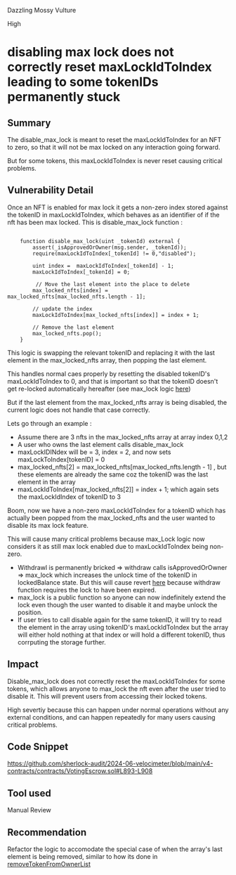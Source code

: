 Dazzling Mossy Vulture

High

# disabling max lock does not correctly reset maxLockIdToIndex leading to some tokenIDs permanently stuck

## Summary
The disable_max_lock is meant to reset the maxLockIdToIndex for an NFT to zero, so that it will not be max locked on any interaction going forward.

But for some tokens, this maxLockIdToIndex is never reset causing critical problems.

## Vulnerability Detail
Once an NFT is enabled for max lock it gets a non-zero index stored against the tokenID in maxLockIdToIndex, which behaves as an identifier of if the nft has been max locked. 
This is disable_max_lock function : 

```solidity

    function disable_max_lock(uint _tokenId) external {
        assert(_isApprovedOrOwner(msg.sender, _tokenId));
        require(maxLockIdToIndex[_tokenId] != 0,"disabled");

        uint index =  maxLockIdToIndex[_tokenId] - 1;
        maxLockIdToIndex[_tokenId] = 0;

         // Move the last element into the place to delete
        max_locked_nfts[index] = max_locked_nfts[max_locked_nfts.length - 1];
        
        // update the index 
        maxLockIdToIndex[max_locked_nfts[index]] = index + 1;
        
        // Remove the last element
        max_locked_nfts.pop();
    }
```

This logic is swapping the relevant tokenID and replacing it with the last element in the max_locked_nfts array, then popping the last element. 

This handles normal caes properly by resetting the disabled tokenID's maxLockIdToIndex to 0, and that is important so that the tokenID doesn't get re-locked automatically hereafter (see max_lock logic [here](https://github.com/sherlock-audit/2024-06-velocimeter/blob/63818925987a5115a80eff4bd12578146a844cfd/v4-contracts/contracts/VotingEscrow.sol#L913))

But if the last element from the max_locked_nfts array is being disabled, the current logic does not handle that case correctly. 

Lets go through an example :
- Assume there are 3 nfts in the max_locked_nfts array at array index 0,1,2
- A user who owns the last element calls disable_max_lock
- maxLockIDINdex will be = 3, index = 2, and now sets maxLockToIndex[tokenID] = 0 
- max_locked_nfts[2] = max_locked_nfts[max_locked_nfts.length - 1] , but these elements are already the same coz the tokenID was the last element in the array
-  maxLockIdToIndex[max_locked_nfts[2]] = index + 1;  which again sets the maxLockIdIndex of tokenID to 3

Boom, now we have a non-zero maxLockIdToIndex for a tokenID which has actually been popped from the max_locked_nfts and the user wanted to disable its max lock feature. 

This will cause many critical problems because max_Lock logic now considers it as still max lock enabled due to maxLockIdToIndex being non-zero.

- Withdrawl is permanently bricked => withdraw calls isApprovedOrOwner => max_lock which increases the unlock time of the tokenID in lockedBalance state. But this will cause revert [here](https://github.com/sherlock-audit/2024-06-velocimeter/blob/63818925987a5115a80eff4bd12578146a844cfd/v4-contracts/contracts/VotingEscrow.sol#L960) because withdraw function requires the lock to have been expired.
- max_lock is a public function so anyone can now indefinitely extend the lock even though the user wanted to disable it and maybe unlock the position.
- If user tries to call disable again for the same tokenID, it will try to read the element in the array using tokenID's maxLockIdToIndex but the array will either hold nothing at that index or will hold a different tokenID, thus corrputing the storage further.


## Impact
Disable_max_lock does not correctly reset the maxLockIdToIndex for some tokens, which allows anyone to max_lock the nft even after the user tried to disable it. This will prevent users from accessing their locked tokens. 

High severtiy because this can happen under normal operations without any external conditions, and can happen repeatedly for many users causing critical problems. 

## Code Snippet
https://github.com/sherlock-audit/2024-06-velocimeter/blob/main/v4-contracts/contracts/VotingEscrow.sol#L893-L908


## Tool used

Manual Review

## Recommendation
Refactor the logic to accomodate the special case of when the array's last element is being removed, similar to how its done in [removeTokenFromOwnerList](https://github.com/sherlock-audit/2024-06-velocimeter/blob/63818925987a5115a80eff4bd12578146a844cfd/v4-contracts/contracts/VotingEscrow.sol#L497)